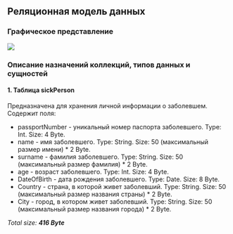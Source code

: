 ## Реляционная модель данных
### Графическое представление
<img src="https://github.com/moevm/nosql2h20-patients-neo4j/blob/DataModel/DataModel/images/sql.PNG">

### Описание назначений коллекций, типов данных и сущностей
#### 1. Таблица sickPerson

Предназначена для хранения личной информации о заболевшем.
Содержит поля:
* passportNumber - уникальный номер паспорта заболевшего. Type: Int. Size: 4 Byte. 
* name - имя заболевшего. Type: String. Size: 50 (максимальный размер имени) * 2 Byte.
* surname - фамилия заболевшего. Type: String. Size: 50 (максимальный размер фамилия) * 2 Byte.
* age - возраст заболевшего. Type: Int. Size: 4 Byte. 
* DateOfBirth - дата рождения заболевшего. Type: Date. Size: 8 Byte. 
* Country - страна, в которой живет заболевший. Type: String. Size: 50 (максимальный размер названия страны) * 2 Byte.
* City - город, в котором живет заболевший. Type: String. Size: 50 (максимальный размер названия города) * 2 Byte.

*Total size:* ***416 Byte***
